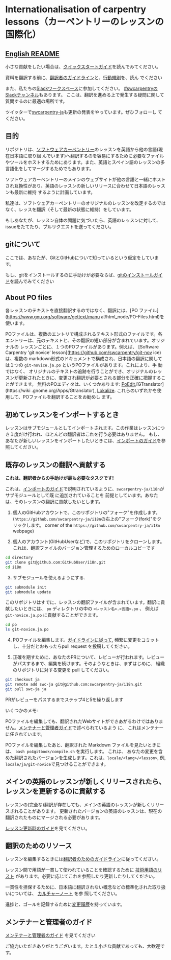 # Internationalisation of carpentry lessons（カーペントリーのレッスンの国際化）

## [English README](README_en.md)

小さな貢献をしたい場合は、[クイックスタートガイド](docs/quickstart.md)を読んでみてください。

資料を翻訳する前に、[翻訳者のガイドライン](docs/TranslatorGuidelines.md)と、[行動規則](docs/rules.md)を、読ん
でください

また、私たちの[Slackワークスペース](http://carpentries-ja.slack.com)に参加してください。
[#swcarpentryのSlackチャンネル](https://r-wakalang.herokuapp.com/)もあります。
ここは、翻訳を進める上で発生する疑問に関して質問するのに最適の場所です。

ツイッターで[swcarpentry-ja](https://twitter.com/swcarpentry_ja)も更新の発表をやっています。ぜひフォローし
てください。

## 目的

リポジトリは、[ソフトウェアカーペントリー](https://software-carpentry.org/)のレッスンを英語から他の言語(現在日本語に取り組
んでいます)へ翻訳するのを容易にするために必要なファイルやツールをホストするためにあります。また、英語とスペイン語のレッスンの多言語化をしてマージするためでもあります。

ソフトウェアカーペントリーのメインのウェブサイトが他の言語と一緒にホストされ互換性があり、英語のレッスンの新しいリリースに合わせて日本語のレッスンも最新に維持
するように計画しています。

私達は、ソフトウェアカーペントリーのオリジナルのレッスンを改定するのではなく、レッスを翻訳（そして最新の状態に維持）をしています。

もしあなたが、レッスン自体の問題に気づいたら、英語のレッスンに対して、issueをたてたり、プルリクエストを送ってください。

## gitについて

ここでは、あなたが、GitとGitHubについて知っているという仮定をしています。

もし、gitをインストールするのに手助けが必要ならば、[gitのインストールガイド](docs/git.md)を読んでみてください

## About PO files

各レッスンのテキストを直接翻訳するのではなく、翻訳には、[PO ファイル](https://www.gnu.org/software/gettext/manu
al/html_node/PO-Files.html)を使います。

POファイルは、複数のエントリで構成されるテキスト形式のファイルです。各エントリーは、元のテキストと、その翻訳の短い部分が含まれています。オリジナルの
レッスンごとに、１つのPOファイルがあります。例えば、
[Software Carpentry 'git novice' lesson](https://github.com/swcarpentry/git-nov
ice)は、複数の markdown形式のドキュメントで構成され、日本語の翻訳に関しては１つの `git-novice.ja.po` というPOファイルがあります。これにより、手
動ではなく、
オリジナルのテキストの追跡を行うことができ、オリジナルのレッスンが更新されたときに、変更され翻訳が必要とされる部分を正確に把握することができます。
無料のPOエディタは、いくつかあります: [PoEdit](http://www.poedit.net),[GTranslator](https://wiki
.gnome.org/Apps/Gtranslator), 
[Lokalize](https://userbase.kde.org/Lokalize). これらのいずれかを使用して、POファイルを翻訳することをお勧めし
ます。

## 初めてレッスンをインポートするとき

レッスンはサブモジュールとしてインポートされます。この作業はレッスンにつき１度だけ行われ、ほとんどの翻訳者はこれを行う必要はありません。
もし、あなたが新しいレッスンをインポートしたいときには、[インポートのガイド](docs/importing.md)を参照してください。

## 既存のレッスンの翻訳へ貢献する

**これは、翻訳者からの手助けが最も必要なタスクです!**

これは、[インポートのガイド](docs/importing.md)で説明されているように、`swcarpentry-ja/i18n`がサブモジュールとして既
に追加されていることを
前提としています。あなたは、そのレッスンの翻訳に貢献したいとします。

1. 個人のGitHubアカウントで、このリポジトリの"フォーク"を作成します。
  (`https://github.com/swcarpentry-ja/i18n`の右上の"フォーク(fork)"をクリックします。
  corner of the `https://github.com/swcarpentry-ja/i18n` webpage)

2. 個人のアカウント(GitHubUserなど)で、このリポジトリをクローンします。これは、翻訳ファイルのバージョン管理するためのローカルコピーです

```bash
cd directory
git clone git@github.com:GitHubUser/i18n.git
cd i18n
```

3. サブモジュールを使えるようにする.

```bash
git submodule init
git submodule update
```

このリポジトリはすでに、レッスンの翻訳ファイルが含まれています。翻訳に貢献したいときには、 `po` ディレクトリの中の `<レッスン名>.<言語>.po` 
、
例えば `git-novice.ja.po` に貢献することができます。

```bash
cd po
ls git-novice.ja.po
```

4. POファイルを編集します。[ガイドラインに従って](docs/rules.md), 頻繁に変更をコミットし、十分だとおもったらpull request 
を投稿してください。

5. 正確を期すために、あなたのPRについて、レビューが行われます。レビューがパスするまで、編集を続けます。そのようなときは、まずはじめに、
組織のリポジトリに対する変更を pull してください。

```bash
git checkout ja
git remote add swc-ja git@github.com:swcarpentry-ja/i18n.git
git pull swc-ja ja
```

PRがレビューをパスするまでステップ4と5を繰り返します

いくつかのメモ:

POファイルを編集しても、翻訳されたWebサイトができあがるわけではありません。[メンテナーと管理者ガイド](docs/admin.md)で述べられているよう
に、
これはメンテナーに任されています。

POファイルを編集したあと、翻訳された Markdown ファイルを見たいときには、 `bash po4gitbook/compile.sh` を実行します。
これは、
あなたの変更を含めた翻訳されたバージョンを生成します。これは、`locale/<lang>/<lesson>`, 例,
`locale/ja/git-novice`で見つけることができます。

## メインの英語のレッスンが新しくリリースされたら、レッスンを更新するのに貢献する

レッスンの(完全な)翻訳が存在しても、メインの英語のレッスンが新しくリリースされることがあります。
更新されたバージョンの英語のレッスンは、現在の翻訳されたものにマージされる必要があります。

[レッスン更新時のガイド](docs/updating.md)を見てください。

## 翻訳のためのリソース

レッスンを編集するときには[翻訳者のためのガイドライン](docs/TranslatorGuidelines.md)に従ってください。

レッスン間で用語が一貫して使われていることを確認するために 
[技術用語のリスト](https://github.com/swcarpentry-ja/i18n/wiki/Glossary-for-technical-terms)
 があります。必要に応じてこれを参照したり更新したりしてください。

一貫性を担保するために、日本語に翻訳されない概念などの標準化された取り扱いについては、 [カルチャーノート](docs/CultureNotes.md) を参
照してください。

進捗と、ゴールを記録するために[変更履歴](docs/ChangeLog.md)を持っています。

## メンテナーと管理者のガイド

[メンテナーと管理者のガイド](docs/admin.md) を見てください

ご協力いただきありがとうございます。たとえ小さな貢献であっても、大歓迎です。
